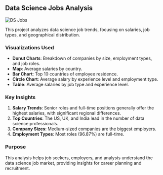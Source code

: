 
## Data Science Jobs Analysis

![DS Jobs](https://github.com/user-attachments/assets/2451177c-a61f-47e0-bef1-4335add0ea83)

This project analyzes data science job trends, focusing on salaries, job types, and geographical distribution.

### Visualizations Used
- **Donut Charts**: Breakdown of companies by size, employment types, and job roles.
- **Map**: Average salaries by country.
- **Bar Chart**: Top 10 countries of employee residence.
- **Circle Chart**: Average salary by experience level and employment type.
- **Table**: Average salaries by job type and experience level.

### Key Insights
1. **Salary Trends**: Senior roles and full-time positions generally offer the highest salaries, with significant regional differences.
2. **Top Countries**: The US, UK, and India lead in the number of data science professionals.
3. **Company Sizes**: Medium-sized companies are the biggest employers.
4. **Employment Types**: Most roles (96.87%) are full-time.

### Purpose
This analysis helps job seekers, employers, and analysts understand the data science job market, providing insights for career planning and recruitment.
